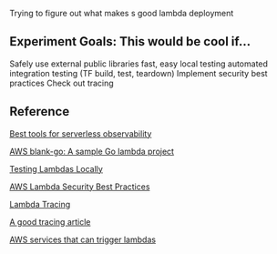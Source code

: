 
Trying to figure out what makes s good lambda deployment


## Experiment Goals: This would be cool if...

Safely use external public libraries
fast, easy local testing
automated integration testing (TF build, test, teardown)
Implement security best practices
Check out tracing


## Reference

[Best tools for serverless observability](https://www.serverless.com/blog/best-tools-serverless-observability)

[AWS blank-go: A sample Go lambda project](https://github.com/awsdocs/aws-lambda-developer-guide/tree/main/sample-apps/blank-go)

[Testing Lambdas Locally](https://docs.aws.amazon.com/serverless-application-model/latest/developerguide/serverless-sam-cli-using-debugging.html)


[AWS Lambda Security Best Practices](https://docs.aws.amazon.com/whitepapers/latest/serverless-architectures-lambda/security-best-practices.html)

[Lambda Tracing](https://docs.aws.amazon.com/lambda/latest/dg/services-xray.html)

[A good tracing article](https://www.infoq.com/articles/tracing-aws-lambda-functions/)

[AWS services that can trigger lambdas](https://docs.aws.amazon.com/lambda/latest/dg/lambda-services.html)